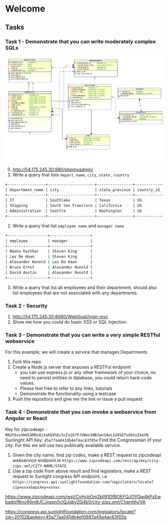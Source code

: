 # Welcome

## Tasks

### Task 1 - Demonstrate that you can write moderately complex SQLs
![](db/hr_er.png)

 0. http://54.175.245.30:880/phpmyadmin/
 1. Write a query that lists `depart_name`, `city`, `state` , `country`

 ```bash
 +-----------------+---------------------+----------------+------------+
 | department_name | city                | state_province | country_id |
 +-----------------+---------------------+----------------+------------+
 | IT              | Southlake           | Texas          | US         |
 | Shipping        | South San Francisco | California     | US         |
 | Administration  | Seattle             | Washington     | US         |
 +-----------------+---------------------+----------------+------------+
 ```
 2. Write a query that list `employee name` and `manager name`

 ```bash
+------------------+------------------+
| employee         | manager          |
+------------------+------------------+
| Neena Kochhar    | Steven King      |
| Lex De Haan      | Steven King      |
| Alexander Hunold | Lex De Haan      |
| Bruce Ernst      | Alexander Hunold |
| David Austin     | Alexander Hunold |
+------------------+------------------+
 ```
 3. Write a query that list all employees and their department, should also list employees that are not associated with any departments.

### Task 2 - Security
 1. http://54.175.245.30:8080/WebGoat/login.mvc
 2. Show me how you could do basic XSS or SQL Injection.

### Task 3 - Demonstrate that you can write a very simple RESTful webservice
 For this example, we will create a service that manages Departments
 1. Fork this repo
 2. Create a Node.js server that exposes a RESTFul endpoint
    - you can use express.js or any other framework of your choice, no need to persist entities in database, you could return hard-code values.
    - Please feel free to refer to any links, tutorials
    - Demonstrate the functionality using a testcase
 3. Push the repository and give me the link or issue a pull request

### Task 4 - Demonstrate that you can invoke a webservice from Angular or React
 Key for zipcodeapi - `RN2F6vs4HdIAM9x8jXaKQXhEc5oIo2GfPJVWen1WBJwnS4wc1GXSEfxQkVyIXeYN`
 Sunlinght API Key: `45a77aa041db4ef4ac63f05e`
 Find the Congressman of your city. For this we will use two publically available service.
  1. Given the city name, find zip codes, make a REST request to zipcodeapi webservice endpoint.ie `https://www.zipcodeapi.com/rest/apikey/city-zips.xml/CITY-NAME/STATE`.
  2. Use a zip code from above result and find legislators, make a REST request to Sunlight congress API endpoint. i.e `https://congress.api.sunlightfoundation.com/legislators/locate?zip=xxxx&apikey=xxxxx`

https://www.zipcodeapi.com/rest/CvHcbOm2blI91DfBOEFQJOYQw4kPzEwbadol1Knc66m8JCJxgon0clQJqbyZQ4b0/city-zips.xml/Chantilly/VA

https://congress.api.sunlightfoundation.com/legislators/locate?zip=20152&apikey=45a77aa041db4ef0887a49a4ac63f05e